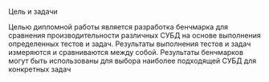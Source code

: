 Цель и задачи 

Целью дипломной работы является разработка бенчмарка для сравнения производительности различных СУБД на основе выполнения определенных тестов и задач. Результаты выполнения тестов и задач измеряются и сравниваются между собой. Результаты бенчмарков могут быть использованы для выбора наиболее подходящей СУБД для конкретных задач
